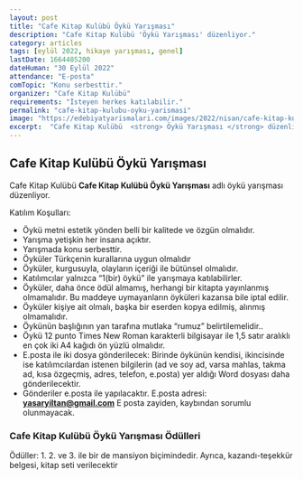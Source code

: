 ```yaml
---
layout: post
title: "Cafe Kitap Kulübü Öykü Yarışması"
description: "Cafe Kitap Kulübü 'Öykü Yarışması' düzenliyor."
category: articles
tags: [eylül 2022, hikaye yarışması, genel]
lastDate: 1664485200
dateHuman: "30 Eylül 2022"
attendance: "E-posta"
comTopic: "Konu serbesttir."
organizer: "Cafe Kitap Kulübü"
requirements: "İsteyen herkes katılabilir."
permalink: "cafe-kitap-kulubu-oyku-yarismasi"
image: "https://edebiyatyarismalari.com/images/2022/nisan/cafe-kitap-kulubu-oyku-yarismasi.jpg"
excerpt:  "Cafe Kitap Kulübü  <strong> Öykü Yarışması </strong> düzenliyor."
---
```


## Cafe Kitap Kulübü Öykü Yarışması
Cafe Kitap Kulübü **Cafe Kitap Kulübü Öykü Yarışması** adlı öykü yarışması düzenliyor.

Katılım Koşulları:
- Öykü metni estetik yönden belli bir kalitede ve özgün olmalıdır.
- Yarışma yetişkin her insana açıktır.
- Yarışmada konu serbesttir.
- Öyküler Türkçenin kurallarına uygun olmalıdır
- Öyküler, kurgusuyla, olayların içeriği ile bütünsel olmalıdır.
- Katılımcılar yalnızca “1(bir) öykü” ile yarışmaya katılabilirler.
- Öyküler, daha önce ödül almamış, herhangi bir kitapta yayınlanmış olmamalıdır. Bu maddeye uymayanların öyküleri kazansa bile iptal edilir.
- Öyküler kişiye ait olmalı, başka bir eserden kopya edilmiş, alınmış olmamalıdır.
- Öykünün başlığının yan tarafına mutlaka “rumuz” belirtilemelidir..
- Öykü 12 punto Times New Roman karakterli bilgisayar ile 1,5 satır aralıklı en çok iki A4 kağıdı ön yüzlü olmalıdır.
- E.posta ile iki dosya gönderilecek: Birinde öykünün kendisi, ikincisinde ise katılımcılardan istenen bilgilerin (ad ve soy ad, varsa mahlas, takma ad, kısa özgeçmiş, adres, telefon, e.posta) yer aldığı Word dosyası daha gönderilecektir.
- Gönderiler e.posta ile yapılacaktır. E.posta adresi: **yasaryiltan@gmail.com** E posta zayiden, kaybından sorumlu olunmayacak.

### Cafe Kitap Kulübü Öykü Yarışması Ödülleri
Ödüller: 1. 2. ve 3. ile bir de mansiyon biçimindedir. Ayrıca, kazandı-teşekkür belgesi, kitap seti verilecektir
